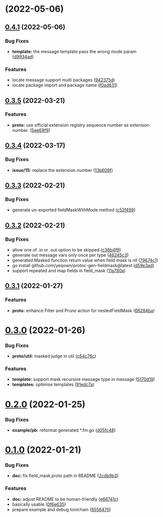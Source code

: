 # [](https://github.com/yeqown/protoc-gen-fieldmask/compare/v0.4.1...v) (2022-05-06)



## [0.4.1](https://github.com/yeqown/protoc-gen-fieldmask/compare/v0.4.0...v0.4.1) (2022-05-06)


### Bug Fixes

* **template:** the message template pass the wrong mode param ([d9934ad](https://github.com/yeqown/protoc-gen-fieldmask/commit/d9934adcd092d0c48249a11ba5e217ad26bc79eb))


### Features

* locate message support multi packages ([942375d](https://github.com/yeqown/protoc-gen-fieldmask/commit/942375de047e96a171b13a8ae68f3b6aedbca737))
* locate package import and package name ([f0ad631](https://github.com/yeqown/protoc-gen-fieldmask/commit/f0ad631bb3f23d1fecff32e3f594cf4237806e07))



## [0.3.5](https://github.com/yeqown/protoc-gen-fieldmask/compare/v0.3.4...v0.3.5) (2022-03-21)


### Features

* **proto:** use official extension registry sequence number as extension number. ([5ee69f9](https://github.com/yeqown/protoc-gen-fieldmask/commit/5ee69f90e4a8155763becee99680fcf19affdea3))



## [0.3.4](https://github.com/yeqown/protoc-gen-fieldmask/compare/v0.3.3...v0.3.4) (2022-03-17)


### Bug Fixes

* **issue/15:** replace the extension number ([13b609f](https://github.com/yeqown/protoc-gen-fieldmask/commit/13b609fc42c7765dd1aa77051f2a2c600191548a))



## [0.3.3](https://github.com/yeqown/protoc-gen-fieldmask/compare/v0.3.2...v0.3.3) (2022-02-21)


### Bug Fixes

* generate un-exported fieldMaskWithMode method ([c52f499](https://github.com/yeqown/protoc-gen-fieldmask/commit/c52f49914f36ca656dc067552ec04fb2db215f4e))



## [0.3.2](https://github.com/yeqown/protoc-gen-fieldmask/compare/v0.3.1...v0.3.2) (2022-02-21)


### Bug Fixes

* allow one of .in or .out option to be skipped ([c36b4f9](https://github.com/yeqown/protoc-gen-fieldmask/commit/c36b4f91a019101b32a06144add0b1836f2ce75c))
* generate out message vars only once per type ([46245c3](https://github.com/yeqown/protoc-gen-fieldmask/commit/46245c337fd53483095b1949073fb3f7b1ece14f))
* generated Masked function return value when field mask is nil ([79674c1](https://github.com/yeqown/protoc-gen-fieldmask/commit/79674c1e1b9b1592edf7bb64ffcce725f555bbbd))
* go install github.com/yeqown/protoc-gen-fieldmask@latest ([d59e3ad](https://github.com/yeqown/protoc-gen-fieldmask/commit/d59e3adc37ee7fc35412fcec50e6098ca556fd8a))
* support repeated and map fields in field_mask ([11a780a](https://github.com/yeqown/protoc-gen-fieldmask/commit/11a780a5803738438c768cc254ec52d4e2934484))



## [0.3.1](https://github.com/yeqown/protoc-gen-fieldmask/compare/v0.3.0...v0.3.1) (2022-01-27)


### Features

* **proto:** enhance Filter and Prune action for nestedFieldMask ([66284ba](https://github.com/yeqown/protoc-gen-fieldmask/commit/66284ba4c4bf293dd6b4b7e404449165aa770b75))



# [0.3.0](https://github.com/yeqown/protoc-gen-fieldmask/compare/v0.2.0...v0.3.0) (2022-01-26)


### Bug Fixes

* **proto/util:** masked judge in util ([c64c76c](https://github.com/yeqown/protoc-gen-fieldmask/commit/c64c76cac418c750c4b4fed46dfb335fa306b81e))


### Features

* **template:** support mask recursive message type in message ([5170d19](https://github.com/yeqown/protoc-gen-fieldmask/commit/5170d19e289a6efefb7c6965a4abfd1e8779b5aa))
* **templates:** optimise templates ([91edc7a](https://github.com/yeqown/protoc-gen-fieldmask/commit/91edc7a68fc9853b8c44e360a5cfc7958740eb24))



# [0.2.0](https://github.com/yeqown/protoc-gen-fieldmask/compare/v0.1.0...v0.2.0) (2022-01-25)


### Bug Fixes

* **example/pb:** reformat generated *.fm.go ([d05fc48](https://github.com/yeqown/protoc-gen-fieldmask/commit/d05fc48b642041679585e2ad3876e23421550b2f))



# [0.1.0](https://github.com/yeqown/protoc-gen-fieldmask/compare/8556470858af6a4d76ed489f02c6412ea0693e26...v0.1.0) (2022-01-21)


### Bug Fixes

* **doc:** fix field_mask.proto path in README ([2cdb9b3](https://github.com/yeqown/protoc-gen-fieldmask/commit/2cdb9b3420db0bc6bf654d4ebb07074973a29af9))


### Features

* **doc:** adjust README to be human-friendly ([e66741c](https://github.com/yeqown/protoc-gen-fieldmask/commit/e66741c4b08a0491c2be142289d92b20ab25ced2))
* basically usable ([0f6e635](https://github.com/yeqown/protoc-gen-fieldmask/commit/0f6e635111352746b3154a586cd698ca86bcfcbf))
* prepare example and debug toolchain ([8556470](https://github.com/yeqown/protoc-gen-fieldmask/commit/8556470858af6a4d76ed489f02c6412ea0693e26))



